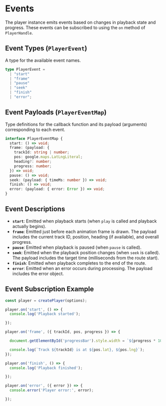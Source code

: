 # Events

The player instance emits events based on changes in playback state and progress. These events can be subscribed to using the `on` method of `PlayerHandle`.

## Event Types (`PlayerEvent`)

A type for the available event names.

```typescript
type PlayerEvent =
  | "start"
  | "frame"
  | "pause"
  | "seek"
  | "finish"
  | "error";
```

## Event Payloads (`PlayerEventMap`)

Type definitions for the callback function and its payload (arguments) corresponding to each event.

```typescript
interface PlayerEventMap {
  start: () => void;
  frame: (payload: {
    trackId: string | number;
    pos: google.maps.LatLngLiteral;
    heading?: number;
    progress: number;
  }) => void;
  pause: () => void;
  seek: (payload: { timeMs: number }) => void;
  finish: () => void;
  error: (payload: { error: Error }) => void;
}
```

## Event Descriptions

*   **`start`**: Emitted when playback starts (when `play` is called and playback actually begins).
*   **`frame`**: Emitted just before each animation frame is drawn. The payload includes the current track ID, position, heading (if available), and overall progress.
*   **`pause`**: Emitted when playback is paused (when `pause` is called).
*   **`seek`**: Emitted when the playback position changes (when `seek` is called). The payload includes the target time (milliseconds from the route start).
*   **`finish`**: Emitted when playback completes to the end of the route.
*   **`error`**: Emitted when an error occurs during processing. The payload includes the error object.

## Event Subscription Example

```typescript
const player = createPlayer(options);

player.on('start', () => {
  console.log('Playback started');

});

player.on('frame', ({ trackId, pos, progress }) => {

  document.getElementById('progressBar').style.width = `${progress * 100}%`;

  console.log(`Track ${trackId} is at ${pos.lat}, ${pos.lng}`);
});

player.on('finish', () => {
  console.log('Playback finished');

});

player.on('error', ({ error }) => {
  console.error('Player error:', error);

});
``` 